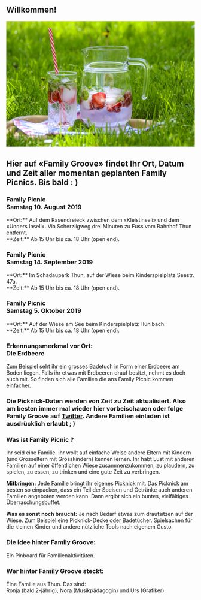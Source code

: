 <h2>Willkommen!</h2>
  
![FamilyPicnic](familypicknickpic.jpg)

<h2>Hier auf «Family Groove» findet Ihr Ort, Datum und Zeit aller momentan geplanten Family Picnics. Bis bald : )</h2>

<h3>Family Picnic<br>Samstag 10. August 2019</h3>
**Ort:** Auf dem Rasendreieck zwischen dem «Kleistinseli» und dem «Unders Inseli». 
Via Scherzligweg drei Minuten zu Fuss vom Bahnhof Thun entfernt.<br>
**Zeit:** Ab 15 Uhr bis ca. 18 Uhr (open end).
<h3>Family Picnic<br>Samstag 14. September 2019</h3>
**Ort:** Im Schadaupark Thun, auf der Wiese beim Kinderspielplatz Seestr. 47a.<br>
**Zeit:** Ab 15 Uhr bis ca. 18 Uhr (open end).
<h3>Family Picnic<br>Samstag 5. Oktober 2019</h3>
**Ort:** Auf der Wiese am See beim Kinderspielplatz Hünibach.<br>
**Zeit:** Ab 15 Uhr bis ca. 18 Uhr (open end).

<h3>Erkennungsmerkmal vor Ort:<br>Die Erdbeere</h3>
Zum Beispiel seht ihr ein grosses Badetuch in Form einer Erdbeere am Boden liegen. Falls ihr etwas mit Erdbeeren drauf besitzt, nehmt es doch auch mit. So finden sich alle Familien die ans Family Picnic kommen einfacher.

<h3>Die Picknick-Daten werden von Zeit zu Zeit aktualisiert. Also am besten immer mal wieder hier vorbeischauen oder folge Family Groove auf <a href="http://www.twitter.com/FamilyGroove_ch">Twitter</a>. Andere Familien einladen ist ausdrücklich erlaubt ; )</h3>

<h3>Was ist Family Picnic ?</h3>
Ihr seid eine Familie. Ihr wollt auf einfache Weise andere Eltern mit Kindern (und Grosseltern mit Grosskindern) kennen lernen. Ihr habt Lust mit anderen Familien auf einer öffentlichen Wiese zusammenzukommen, zu plaudern, zu spielen, zu essen, zu trinken und eine gute Zeit zu verbringen.

**Mitbringen:** Jede Familie bringt ihr eigenes Picknick mit. Das Picknick am besten so einpacken, dass ein Teil der Speisen und Getränke auch anderen Familien angeboten werden kann. Dann ergibt sich ein buntes, vielfältiges Überraschungsbuffet. 

**Was es sonst noch braucht:** Je nach Bedarf etwas zum draufsitzen auf der Wiese. Zum Beispiel eine Picknick-Decke oder Badetücher. Spielsachen für die kleinen Kinder und andere nützliche Tools nach eigenem Gusto.

<h3>Die Idee hinter Family Groove:</h3>
Ein Pinboard für Familienaktivitäten. 

<h3>Wer hinter Family Groove steckt:</h3>
Eine Familie aus Thun. Das sind:<br>Ronja (bald 2-jährig), Nora (Musikpädagogin) und Urs (Grafiker).


